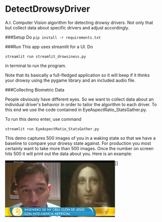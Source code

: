 # DetectDrowsyDriver
A.I. Computer Vision algorithm for detecting drowsy drivers. Not only that but collect data about specific drivers and adjust accordingly.


###Setup
Do `pip install -r requirements.txt`


###Run
This app uses streamlit for a UI. Do 

`streamlit run streamlit_drowsiness.py`

in terminal to run the program. 

Note that its basically a full-fledged application so it will beep if it thinks your drowsy using the pygame library and an included audio file. 




###Collecting Biometric Data

People obviously have different eyes. So we want to collect data about an individual driver's behavior in order to tailor the algorithm to each driver. To this end we use the code contained in EyeAspectRatio_StatsGather.py. 

To run this demo enter, use command 

`streamlit run EyeAspectRatio_StatsGather.py`

This demo captures 500 images of you in a waking state so that we have a baseline to compare your drowsy state against. For production you most certainly want to take more than 500 images. Once the number on screen hits 500 it will print out the data about you. Here is an example:


[<img align="left" alt="demo2" width="360px" src="https://raw.githubusercontent.com/GeorgeDavila/GeorgeDavila/master/gitreadme_imgs/telemundo_interview.png" />]
